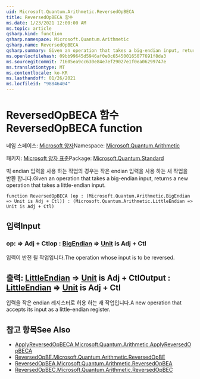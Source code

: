 ```yaml
---
uid: Microsoft.Quantum.Arithmetic.ReversedOpBECA
title: ReversedOpBECA 함수
ms.date: 1/23/2021 12:00:00 AM
ms.topic: article
qsharp.kind: function
qsharp.namespace: Microsoft.Quantum.Arithmetic
qsharp.name: ReversedOpBECA
qsharp.summary: Given an operation that takes a big-endian input, returns a new operation that takes a little-endian input.
ms.openlocfilehash: 09bb99645d5946af0e0c654500165077691f8da3
ms.sourcegitcommit: 71605ea9cc630e84e7ef29027e1f0ea06299747e
ms.translationtype: MT
ms.contentlocale: ko-KR
ms.lasthandoff: 01/26/2021
ms.locfileid: "98846404"
---
```

# <a name="reversedopbeca-function"></a><span data-ttu-id="71bd6-102">ReversedOpBECA 함수</span><span class="sxs-lookup"><span data-stu-id="71bd6-102">ReversedOpBECA function</span></span>

<span data-ttu-id="71bd6-103">네임 스페이스: [Microsoft 양자](xref:Microsoft.Quantum.Arithmetic)</span><span class="sxs-lookup"><span data-stu-id="71bd6-103">Namespace: [Microsoft.Quantum.Arithmetic](xref:Microsoft.Quantum.Arithmetic)</span></span>

<span data-ttu-id="71bd6-104">패키지: [Microsoft 양자 표준](https://nuget.org/packages/Microsoft.Quantum.Standard)</span><span class="sxs-lookup"><span data-stu-id="71bd6-104">Package: [Microsoft.Quantum.Standard](https://nuget.org/packages/Microsoft.Quantum.Standard)</span></span>


<span data-ttu-id="71bd6-105">빅 endian 입력을 사용 하는 작업의 경우는 작은 endian 입력을 사용 하는 새 작업을 반환 합니다.</span><span class="sxs-lookup"><span data-stu-id="71bd6-105">Given an operation that takes a big-endian input, returns a new operation that takes a little-endian input.</span></span>

```qsharp
function ReversedOpBECA (op : (Microsoft.Quantum.Arithmetic.BigEndian => Unit is Adj + Ctl)) : (Microsoft.Quantum.Arithmetic.LittleEndian => Unit is Adj + Ctl)
```


## <a name="input"></a><span data-ttu-id="71bd6-106">입력</span><span class="sxs-lookup"><span data-stu-id="71bd6-106">Input</span></span>

### <a name="op--bigendian--unit--is-adj--ctl"></a><span data-ttu-id="71bd6-107">op: [](xref:Microsoft.Quantum.Arithmetic.BigEndian) => [](xref:microsoft.quantum.lang-ref.unit) Adj + Ctl</span><span class="sxs-lookup"><span data-stu-id="71bd6-107">op : [BigEndian](xref:Microsoft.Quantum.Arithmetic.BigEndian) => [Unit](xref:microsoft.quantum.lang-ref.unit)  is Adj + Ctl</span></span>

<span data-ttu-id="71bd6-108">입력이 반전 될 작업입니다.</span><span class="sxs-lookup"><span data-stu-id="71bd6-108">The operation whose input is to be reversed.</span></span>



## <a name="output--littleendian--unit--is-adj--ctl"></a><span data-ttu-id="71bd6-109">출력: [LittleEndian](xref:Microsoft.Quantum.Arithmetic.LittleEndian) => [Unit](xref:microsoft.quantum.lang-ref.unit)  is Adj + Ctl</span><span class="sxs-lookup"><span data-stu-id="71bd6-109">Output : [LittleEndian](xref:Microsoft.Quantum.Arithmetic.LittleEndian) => [Unit](xref:microsoft.quantum.lang-ref.unit)  is Adj + Ctl</span></span>

<span data-ttu-id="71bd6-110">입력을 작은 endian 레지스터로 허용 하는 새 작업입니다.</span><span class="sxs-lookup"><span data-stu-id="71bd6-110">A new operation that accepts its input as a little-endian register.</span></span>

## <a name="see-also"></a><span data-ttu-id="71bd6-111">참고 항목</span><span class="sxs-lookup"><span data-stu-id="71bd6-111">See Also</span></span>

- [<span data-ttu-id="71bd6-112">ApplyReversedOpBECA.</span><span class="sxs-lookup"><span data-stu-id="71bd6-112">Microsoft.Quantum.Arithmetic.ApplyReversedOpBECA</span></span>](xref:Microsoft.Quantum.Arithmetic.ApplyReversedOpBECA)
- [<span data-ttu-id="71bd6-113">ReversedOpBE.</span><span class="sxs-lookup"><span data-stu-id="71bd6-113">Microsoft.Quantum.Arithmetic.ReversedOpBE</span></span>](xref:Microsoft.Quantum.Arithmetic.ReversedOpBE)
- [<span data-ttu-id="71bd6-114">ReversedOpBEA.</span><span class="sxs-lookup"><span data-stu-id="71bd6-114">Microsoft.Quantum.Arithmetic.ReversedOpBEA</span></span>](xref:Microsoft.Quantum.Arithmetic.ReversedOpBEA)
- [<span data-ttu-id="71bd6-115">ReversedOpBEC.</span><span class="sxs-lookup"><span data-stu-id="71bd6-115">Microsoft.Quantum.Arithmetic.ReversedOpBEC</span></span>](xref:Microsoft.Quantum.Arithmetic.ReversedOpBEC)